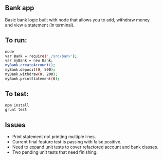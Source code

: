 ## Bank app

Basic bank logic built with node that allows you to add, withdraw money and view a statement (in terminal).

## To run:

```bash
node
var Bank = require('./src/bank');
var myBank = new Bank;
myBank.createAccount();
myBank.deposit(0, 500);
myBank.withdraw(0, 200);
myBank.printStatement(0);
```
## To test:

```bash
npm install
grunt test
```

## Issues

- Print statement not printing multiple lines.
- Current final feature test is passing with false positive. 
- Need to expand unit tests to cover refactored account and bank classes. 
- Two pending unit tests that need finishing. 
